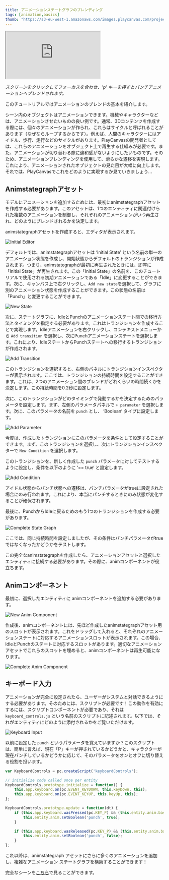 ```yaml
---
title: アニメーションステートグラフのブレンディング
tags: [animation,basics]
thumb: "https://s3-eu-west-1.amazonaws.com/images.playcanvas.com/projects/12/405874/A8B1FE-image-75.jpg"
---
```


<div className='iframe-container'>
    <iframe loading="lazy" src="https://playcanv.as/p/HI8kniOx/" title="Anim State Graph Blending"></iframe>
</div>

*スクリーンをクリックしてフォーカスを合わせ、'p' キーを押すとパンチアニメーションへブレンドされます。*

このチュートリアルではアニメーションのブレンドの基本を紹介します。

シーン内のオブジェクトはアニメーションできます。機械やキャラクターなどは、アニメーションさせたいものの良い例です。通常、3Dコンテンツを作成する際には、個々のアニメーションが作られ、これらはサイクルと呼ばれることがあります（なぜならループするからです）。例えば、人間のキャラクターにはアイドル、歩行、走行などのサイクルがあります。PlayCanvasの開発者としては、これらのアニメーションをオブジェクト上で再生する仕組みが必要です。また、アニメーションが切り替わる際に違和感がないようにしたいものです。そのため、アニメーションブレンディングを使用して、滑らかな遷移を実現します。これにより、アニメーションされたオブジェクトの見た目が大幅に向上します。 
それでは、PlayCanvasでこれをどのように実現するか見ていきましょう...

## Animstategraphアセット

モデルにアニメーションを追加するためには、最初にanimstategraphアセットを作成する必要があります。このアセットは、1つのエンティティに関連付けられた複数のアニメーションを制御し、それぞれのアニメーションがいつ再生され、どのようにブレンドされるかを決定します。

animstategraphアセットを作成すると、エディタが表示されます。

![Initial Editor](/images/tutorials/anim_blending/initial_editor.png)

デフォルトでは、animstategraphアセットは ‘Initial State’ という名前の単一のアニメーション状態を作成し、開始状態からデフォルトのトランジションが作成されます。つまり、animstategraphが最初に再生されたときには、即座に「Initial State」が再生されます。この「Initial State」の名前を、このチュートリアルで使用される初期アニメーションである「Idle」に変更することができます。次に、キャンバス上で右クリックし、`Add new state`を選択して、グラフに別のアニメーション状態を作成することができます。この状態の名前は「Punch」と変更することができます。

![New State](/images/tutorials/anim_blending/new_state.gif)

次に、ステートグラフに、IdleとPunchのアニメーションステート間での移行方法とタイミングを指定する必要があります。これはトランジションを作成することで実現します。Idleアニメーションを右クリックし、コンテキストメニューから `Add transition` を選択し、次にPunchアニメーションステートを選択します。これにより、IdleステートからPunchステートへの移行するトランジションが作成されます。

![Add Transition](/images/tutorials/anim_blending/add_transition.gif)

このトランジションを選択すると、右側のパネルにトランジションインスペクターが表示されます。ここでは、トランジションの持続時間を設定することができます。これは、2つのアニメーション間のブレンドがどれくらいの時間続くかを決定します。この持続時間を0.2秒に設定します。

次に、このトランジションがどのタイミングで発動するかを決定するためのパラメータを設定します。まず、左側のパラメータパネルで `+ parameter` を選択します。次に、このパラメータの名前を `punch` とし、 ‘Boolean‘ タイプに設定します。

![Add Parameter](/images/tutorials/anim_blending/add_parameter.png)

今度は、作成したトランジションにこのパラメータを条件として設定することができます。まず、このトランジションを選択し、次にトランジションインスペクターで `New Condition` を選択します。

このトランジションを、新しく作成した `punch` パラメータに対してテストするように設定し、条件を以下のように ‘== true‘ と設定します。

![Add Condition](/images/tutorials/anim_blending/add_condition.png)

アイドル状態からパンチ状態への遷移は、パンチパラメータがtrueに設定された場合にのみ行われます。これにより、本当にパンチするときにのみ状態が変化することが確保されます。

最後に、PunchからIdleに戻るためのもう1つのトランジションを作成する必要があります。

![Complete State Graph](/images/tutorials/anim_blending/complete_state_graph.png)

ここでは、同じ持続時間を設定しましたが、その条件はパンチパラメータがtrueではなくなったかどうかをテストします。

この完全なanimstategraphを作成したら、アニメーションアセットと選択したエンティティに接続する必要があります。その際に、animコンポーネントが役立ちます。

## Animコンポーネント

最初に、選択したエンティティに animコンポーネントを追加する必要があります。

![New Anim Component](/images/tutorials/anim_blending/new_anim_component.png)

作成後、animコンポーネントには、先ほど作成したanimstategraphアセット用のスロットが表示されます。これをドラッグして入れると、それぞれのアニメーションステートに対応するアニメーションスロットが表示されます。この場合、IdleとPunchのステートに対応するスロットがあります。適切なアニメーションアセットでこれらのスロットを埋めると、animコンポーネントは再生可能になります。

![Complete Anim Component](/images/tutorials/anim_blending/complete_anim_component.png)

## キーボード入力

アニメーションが完全に設定されたら、ユーザーがシステムと対話できるようにする必要があります。そのためには、スクリプトが必要です！この動作を有効にするには、スクリプトコンポーネントが必要であり、それは `keyboard_controls.js` という名前のスクリプトに記述されます。以下では、それがエンティティにどのように添付されるかをご覧いただけます。
 

![Keyboard Input](/images/tutorials/anim_blending/keyboard_input.png)

以前に設定した `punch` というパラメータを覚えていますか？このスクリプトは、簡単に言えば、現在「P」キーが押されているかどうかと、キャラクターが現在パンチしているかどうかに応じて、そのパラメータをオンとオフに切り替える役割を担います。

```javascript
var KeyboardControls = pc.createScript('keyboardControls');

// initialize code called once per entity
KeyboardControls.prototype.initialize = function() {
    this.app.keyboard.on(pc.EVENT_KEYDOWN, this.keyDown, this);
    this.app.keyboard.on(pc.EVENT_KEYUP, this.keyUp, this);
};

KeyboardControls.prototype.update = function(dt) {
    if (this.app.keyboard.wasPressed(pc.KEY_P) && (this.entity.anim.baseLayer.activeState !== 'Punch')) {
        this.entity.anim.setBoolean('punch', true);
    }

    if (this.app.keyboard.wasReleased(pc.KEY_P) && (this.entity.anim.baseLayer.activeState === 'Punch')) {
        this.entity.anim.setBoolean('punch', false);
    }
};
```

これ以降は、animstategraph アセットにさらに多くのアニメーションを追加し、複雑なアニメーション ステートグラフを構築することができます！

完全なシーンを[こちら](https://playcanvas.com/editor/scene/1065029)で見ることができます。
